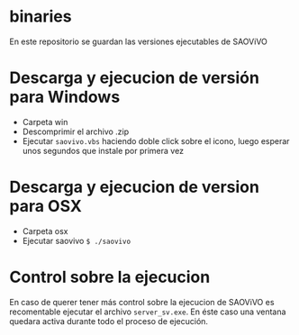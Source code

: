 # binaries
En este repositorio se guardan las versiones ejecutables de SAOViVO
# Descarga y ejecucion de versión para Windows
- Carpeta win
- Descomprimir el archivo .zip
- Ejecutar `saovivo.vbs` haciendo doble click sobre el icono, luego esperar unos segundos que instale por primera vez

# Descarga y ejecucion de version para OSX

- Carpeta osx
- Ejecutar saovivo
`$ ./saovivo`

# Control sobre la ejecucion

En caso de querer tener más control sobre la ejecucion de SAOViVO es recomentable ejecutar el archivo `server_sv.exe`. En éste caso una ventana quedara activa durante todo el proceso de ejecución.
